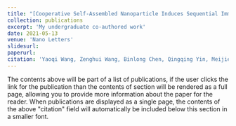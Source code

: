 ```yaml
---
title: "[Cooperative Self-Assembled Nanoparticle Induces Sequential Immunogenic Cell Death and Toll-Like Receptor Activation for Synergistic Chemo-immunotherapy](https://pubs.acs.org/doi/abs/10.1021/acs.nanolett.1c00977)"
collection: publications
excerpt: 'My undergraduate co-authored work'
date: 2021-05-13
venue: 'Nano Letters'
slidesurl: 
paperurl: 
citation: 'Yaoqi Wang, Zenghui Wang, Binlong Chen, Qingqing Yin, Meijie Pan, Heming Xia, **Bo Zhang**, Yue Yan, Zhujun Jiang, Qiang Zhang, and Yiguang Wang* (2021). &quot;Paper Title Number 1.&quot; <i>Nano Latters 1</i>. 1(1).'
---
```


The contents above will be part of a list of publications, if the user clicks the link for the publication than the contents of section will be rendered as a full page, allowing you to provide more information about the paper for the reader. When publications are displayed as a single page, the contents of the above "citation" field will automatically be included below this section in a smaller font.
